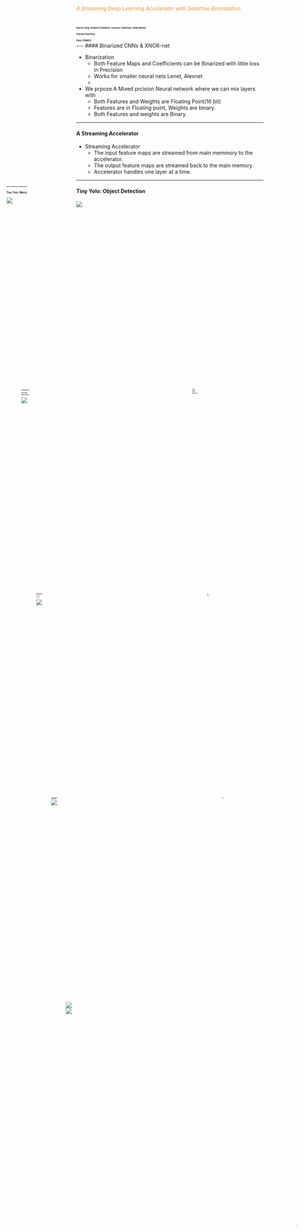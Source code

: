 


<!-- .slide: class="center" -->
###### <span style="color:#e49436">A Streaming Deep Learning Accelerator with Selective Binarization</span>

<span style="font-family:Helvetica Neue; color blue;font-size:0.4em;font-weight:bold"> 
Xuecan Yang, Sumanta Chaudhuri, Laurence Likforman, Lirida Naviner</br>
Telecom ParisTech</br>
Paris, FRANCE </br>
</b></span>

<img src="assets/TelecomParisTech_logo_80.png" style="position:absolute; left:900px; top:-200px;" width="100"/>
---
#### Binarized CNNs & XNOR-net

- Binarization
	- Both Feature Maps and Coefficients can be Binarized with little loss in Precision
	- Works for smaller neural nets Lenet, Alexnet
	- 
- We prpose A Mixed prcision Neural network where we can mix layers with
	- Both Features and Weights are Floating Point(16 bit)
	- Features are in Floating point, Weights are binary.
	- Both Features and weights are Binary.
---
#### A Streaming Accelerator
- Streaming Accelerator
	- The input feature maps are streamed from main memmory to the accelerator.
	- The output feature maps are streamed back to the main memory.
	- Accelerator handles one layer at a time.

<!--#### Existing Attacks in the SoC Domain-->

---
#### Tiny Yolo: Object Detection
<img src="http://perso.telecom-paristech.fr/~chaudhur/images/edla/table1.svg" height="400"/>
<span style="font-family:Helvetica Neue; color blue;font-size:0.5em;font-weight:bold; position:absolute;left:40px; top:550px;">
<span style="font-family:Helvetica Neue; color blue;font-size:0.5em;font-weight:bold; position:absolute;left:500px; top:550px;">
Tiny Yolo Network.
</b></span>

---

#### Tiny Yolo: Metric
<img src="http://perso.telecom-paristech.fr/~chaudhur/images/edla/n11.png" height="400"/>
<span style="font-family:Helvetica Neue; color blue;font-size:0.5em;font-weight:bold; position:absolute;left:40px; top:550px;">
<span style="font-family:Helvetica Neue; color blue;font-size:0.5em;font-weight:bold; position:absolute;left:500px; top:550px;">
Tiny Yolo Network.
</b></span>

---
#### Tiny Yolo: Experiments
<img src="http://perso.telecom-paristech.fr/~chaudhur/images/edla/table2.svg" height="400"/>
<span style="font-family:Helvetica Neue; color blue;font-size:0.5em;font-weight:bold; position:absolute;left:40px; top:550px;">
<span style="font-family:Helvetica Neue; color blue;font-size:0.5em;font-weight:bold; position:absolute;left:500px; top:550px;">
Candidate Architectures.
</b></span>

---
#### Accelerator: Architecture Overview
<img src="http://perso.telecom-paristech.fr/~chaudhur/images/edla/arch1.svg" height="400"/>
<span style="font-family:Helvetica Neue; color blue;font-size:0.5em;font-weight:bold; position:absolute;left:40px; top:550px;">
<span style="font-family:Helvetica Neue; color blue;font-size:0.5em;font-weight:bold; position:absolute;left:500px; top:550px;">
Overall Hardware Architecture.
</b></span>

---

#### Accelerator: Architecture Overview
<img src="http://perso.telecom-paristech.fr/~chaudhur/images/edla/arch2.svg" height="400"/> 
<span style="font-family:Helvetica Neue; color blue;font-size:0.5em;font-weight:bold; position:absolute;left:40px; top:550px;">
<span style="font-family:Helvetica Neue; color blue;font-size:0.5em;font-weight:bold; position:absolute;left:500px; top:550px;">
Detailed architecture of the convolutional lanes.
</b></span>
---
#### Results
<!--![diag](http://perso.telecom-paristech.fr/~chaudhur/images/hsa_security/rowhammer_issi_16x256.svg) {width=10%} -->
<img src="http://perso.telecom-paristech.fr/~chaudhur/images/hsa_security/result_arch_base.svg" height="400"/> 
<img src="http://perso.telecom-paristech.fr/~chaudhur/images/hsa_security/result_arch8.svg" height="400"/> 
<span style="font-family:Helvetica Neue; color blue;font-size:0.5em;font-weight:bold; position:absolute;left:20px; top:600px;">
a) Error rate with Refresh Interval
</b></span>
<span style="font-family:Helvetica Neue; color blue;font-size:0.5em;font-weight:bold; position:absolute;left:620px; top:600px;">
(b) The error map of a 256 MB zone. Each
square represents 64KB.

</b></span>
<!--![diag](http://perso.telecom-paristech.fr/~chaudhur/images/hsa_security/map.svg) {width=10%} -->
---
